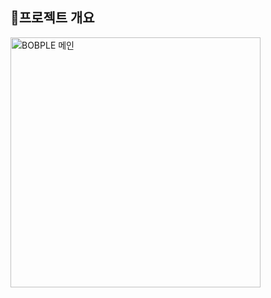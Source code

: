## 📝프로젝트 개요

<img src="https://github.com/user-attachments/assets/5c0a71b7-0282-489e-954e-fd25a90792a2" alt="BOBPLE 메인" height="400">
